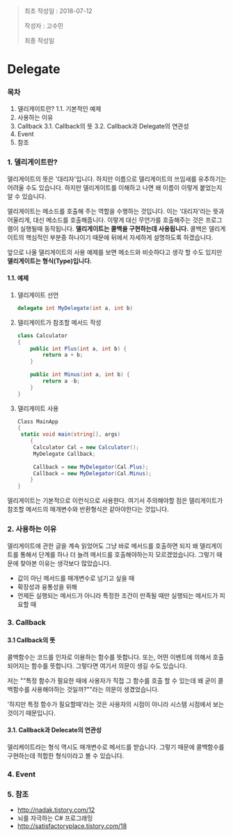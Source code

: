 > 최초 작성일 : 2018-07-12
>
> 작성자 : 고수민
>
> 최종 작성일 

# Delegate

### 목차

1. 델리게이트란?
   1.1. 기본적인 예제
2. 사용하는 이유
3. Callback
   3.1. Callback의 뜻
   3.2.  Callback과 Delegate의 연관성
4. Event
5. 참조

### 1. 델리게이트란?

델리게이트의 뜻은 '대리자'입니다. 하지만 이름으로 델리게이트의 쓰임새를 유추하기는 어려울 수도 있습니다. 하지만 델리게이트를 이해하고 나면 왜 이름이 이렇게 붙었는지 알 수 있습니다.

델리게이트는 메소드를 호출해 주는 역할을 수행하는 것입니다. 이는 '대리자'라는 뜻과 어울리게, 대신 메소드를 호출해줍니다. 이렇게 대신 무언가를 호출해주는 것은 프로그램이 실행될때 동작됩니다. **델리게이트는 콜백을 구현하는데 사용됩니다.** 콜백은 델리게이트의 핵심적인 부분중 하나이기 때문에 뒤에서 자세하게 설명하도록 하겠습니다.

앞으로 나올 델리게이트의 사용 예제를 보면 메소드와 비슷하다고 생각 할 수도 있지만 **델리게이트는 형식(Type)입니다.** 

#### 1.1. 예제

1. 델리게이트 선언

   ~~~c#
   delegate int MyDelegate(int a, int b)
   ~~~

2. 델리게이트가 참조할 메서드 작성

   ~~~C#
   class Calculator 
   {
       public int Plus(int a, int b) {
           return a + b;
       }
       
       public int Minus(int a, int b) {
           return a -b;
       }
   }
   ~~~

3. 델리게이트 사용

   ~~~C#
   Class MainApp
   {
   	static void main(string[], args)
       {
       	Calculator Cal = new Calculator();
       	MyDelegate Callback;
       	
       	Callback = new MyDelegator(Cal.Plus);
       	Callback = new MyDelegator(Cal.Minus);
       }
   }
   ~~~

델리게이트는 기본적으로 이런식으로 사용한다. 여기서 주의해야할 점은 델리게이트가 참조할 메서드의 매개변수와 반환형식은 같아야한다는 것입니다.

### 2. 사용하는 이유

델리게이트에 관한 글을 계속 읽었어도 그냥 바로 메서드를 호출하면 되지 왜 델리게이트를 통해서 단계를 하나 더 늘려 메서드를 호출해야하는지 모르겠었습니다. 그렇기 때문에 찾아본 이유는 생각보다 많았습니다.

+ 값이 아닌 메서드를 매개변수로 넘기고 싶을 때
+ 확장성과 융통성을 위해
+ 언제든 실행되는 메서드가 아니라 특정한 조건이 만족될 때만 실행되는 메서드가 피요할 때

### 3. Callback

#### 3.1 Callback의 뜻

콜백함수는 코드를 인자로 이용하는 함수를 뜻합니다. 또는, 어떤 이벤트에 의해서 호출되어지는 함수를 뜻합니다. 그렇다면 여기서 의문이 생길 수도 있습니다. 

저는 ""특정 함수가 필요한 때에 사용자가 직접 그 함수를 호출 할 수 있는데 왜 굳이 콜백함수를 사용해야하는 것일까?""라는 의문이 생겼었습니다. 

'하지만 특정 함수가 필요할때'라는 것은 사용자의 시점이 아니라 시스템 시점에서 보는 것이기 때문입니다.

#### 3.1. Callback과 Delecate의 연관성

델리케이트라는 형식 역시도 매개변수로 메서드를 받습니다. 그렇기 때문에 콜백함수를 구현하는데 적합한 형식이라고 볼 수 있습니다.

### 4. Event

### 5. 참조

- http://nadak.tistory.com/12
- 뇌를 자극하는 C# 프로그래밍
- http://satisfactoryplace.tistory.com/18


